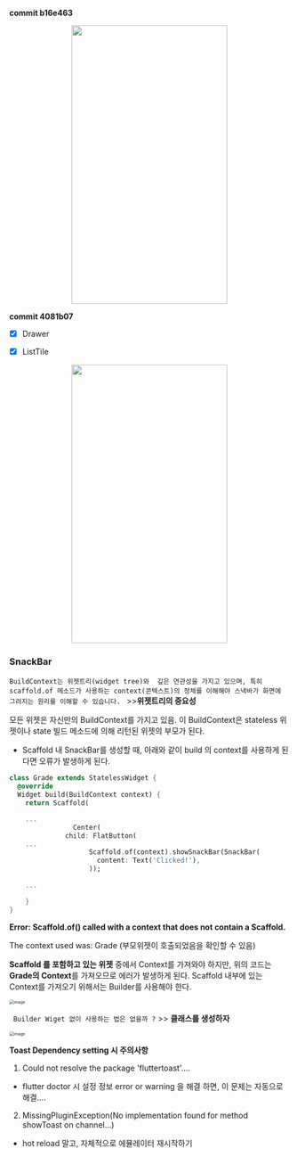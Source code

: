 **commit b16e463**

<p align="center"><img src="https://user-images.githubusercontent.com/39688690/88074978-20e9d000-cbb3-11ea-8a73-d072b5390a5d.png" height="500px" width="280px" >



**commit 4081b07**

- [x] Drawer

- [x] ListTile

<p align="center"><img src="https://user-images.githubusercontent.com/39688690/88083428-fcdfbc00-cbbd-11ea-8efe-878532371d26.png" height="500px" width="280px" ></p>



### SnackBar

`BuildContext는 위젯트리(widget tree)와  깊은 연관성을 가지고 있으며, 특히 scaffold.of 메소드가 사용하는 context(콘텍스트)의 정체를 이해해야 스낵바가 화면에 그려지는 원리를 이해할 수 있습니다. ` >>**위젯트리의 중요성**

모든 위젯은 자신만의 BuildContext를 가지고 있음. 이 BuildContext은 stateless 위젯이나 state 빌드 메소드에 의해 리턴된 위젯의 부모가 된다.

* Scaffold 내 SnackBar를 생성할 때, 아래와 같이 build 의 context를 사용하게 된다면 오류가 발생하게 된다.

```dart
class Grade extends StatelessWidget {
  @override
  Widget build(BuildContext context) {
    return Scaffold(

	...
				Center(
              child: FlatButton(
	...
					Scaffold.of(context).showSnackBar(SnackBar(
					  content: Text('Clicked!'),
					));
				
	...

	}
}
```

**Error: Scaffold.of() called with a context that does not contain a Scaffold.**

The context used was: Grade (부모위젯이 호출되었음을 확인할 수 있음)



**Scaffold 를 포함하고 있는 위젯** 중에서 Context를 가져와야 하지만, 위의 코드는 **Grade의 Context**를 가져오므로 에러가 발생하게 된다. Scaffold 내부에 있는 Context를 가져오기 위해서는 Builder를 사용해야 한다.

<img src="https://user-images.githubusercontent.com/39688690/88375804-38090780-cdd7-11ea-8782-78b8b1e1a4cc.png" alt="image" style="zoom: 50%;" />



` Builder Wiget 없이 사용하는 법은 없을까 ?`  >> **클래스를 생성하자**

<img src="https://user-images.githubusercontent.com/39688690/88379289-a05ae780-cddd-11ea-976b-84e143602e77.png" alt="image" style="zoom:50%;" />





**Toast Dependency setting 시 주의사항**

1. Could not resolve the package 'fluttertoast'....

- flutter doctor 시 설정 정보 error or warning 을 해결 하면, 이 문제는 자동으로 해결....

2. MissingPluginException(No implementation found for method showToast on channel...)

* hot reload 말고, 자체적으로 에뮬레이터 재시작하기

